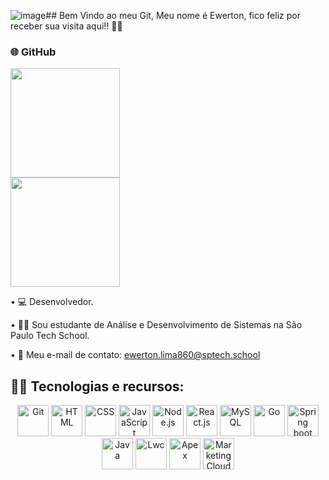 ![image](https://github.com/user-attachments/assets/89ea6596-36ea-452b-aa1b-4433d0a18bb9)## Bem Vindo ao meu Git, Meu nome é Ewerton, fico feliz por receber sua visita aqui!! 👨‍💻


### 🌐 GitHub

<div>
    <a href="https://github.com/EwertonLima2002">
        <img height="175em" src="https://github-readme-stats.vercel.app/api?username=EwertonLima2002&show_icons=true&theme=tokyonight">
    </a>
</div>

<div>
    <a href="https://github.com/EwertonLima2002">
        <img height="175em" src="https://github-readme-stats.vercel.app/api/top-langs/?username=EwertonLima2002&theme=tokyonight&layout=compact&hide=css,html&langs_count=8">
    </a>
</div>

• 💻 Desenvolvedor.

• 👨‍🎓 Sou estudante de Análise e Desenvolvimento de Sistemas na São Paulo Tech School.

• 📧 Meu e-mail de contato: ewerton.lima860@sptech.school

## 👨‍💻 Tecnologias e recursos:

<div align="center">
    <img height="50" src="https://user-images.githubusercontent.com/25181517/192108372-f71d70ac-7ae6-4c0d-8395-51d8870c2ef0.png" alt="Git" title="Git" />
    <img height="50" src="https://user-images.githubusercontent.com/25181517/192158954-f88b5814-d510-4564-b285-dff7d6400dad.png" alt="HTML" title="HTML" />
    <img height="50" src="https://user-images.githubusercontent.com/25181517/183898674-75a4a1b1-f960-4ea9-abcb-637170a00a75.png" alt="CSS" title="CSS" />
    <img height="50" src="https://user-images.githubusercontent.com/25181517/117447155-6a868a00-af3d-11eb-9cfe-245df15c9f3f.png" alt="JavaScript" title="JavaScript" />
    <img height="50" src="https://user-images.githubusercontent.com/25181517/183568594-85e280a7-0d7e-4d1a-9028-c8c2209e073c.png" alt="Node.js" title="Node.js" />
     <img height="50" src="https://static-00.iconduck.com/assets.00/react-original-wordmark-icon-840x1024-vhmauxp6.png" alt="React.js" title="React" />
    <img height="50" src="https://user-images.githubusercontent.com/25181517/183896128-ec99105a-ec1a-4d85-b08b-1aa1620b2046.png" alt="MySQL" title="MySQL" />
  
 <img height="50" src="https://i.pinimg.com/originals/f0/1f/69/f01f692c14ed47421cbc564ae4bf0ed3.png" alt="Go" title="Go" />
     <img height="50" src="https://bgasparotto.com/wp-content/uploads/2017/12/spring-boot-logo.png" alt="Spring boot" title="Spring boot" />
    <img height="50" src="https://cdn.jsdelivr.net/gh/devicons/devicon/icons/java/java-original.svg" alt="Java" title="Java" />
  <img height="50" src="https://www.awesomelwc.com/resources/lwc.png" alt="Lwc" title="Lwc" />
    <img height="50" src="https://www.opencodez.com/wp-content/uploads/2018/04/Learning-Apex-Salesforce.png" alt="Apex" title="Apex" />
     <img height="50" src="https://w7.pngwing.com/pngs/418/26/png-transparent-salesforce-com-organization-logo-siebel-systems-customer-relationship-management-business-love-blue-text.png" alt="Marketing Cloud" title="Salesforce" />
  
</div>
